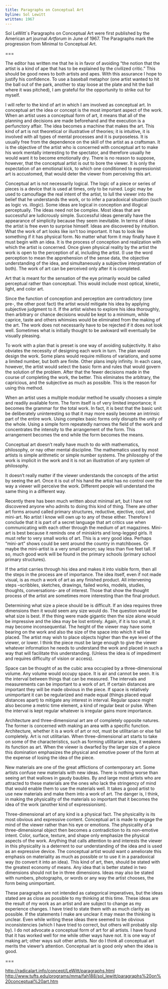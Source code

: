 ```yaml
---
title: Paragraphs on Conceptual Art
byline: Sol Lewitt
written: 1967
---
```


Sol LeWitt´s Paragraphs on Conceptual Art were first published by the American art journal _Artforum_ in June of 1967. The Paragraphs mark the progression from Minimal to Conceptual Art.

===

The editor has written me that he is in favor of avoiding “the notion that the artist is a kind of ape that has to be explained by the civilized critic.” This should be good news to both artists and apes. With this assurance I hope to justify his confidence. To use a baseball metaphor (one artist wanted to hit the ball out of the park, another to stay loose at the plate and hit the ball where it was pitched), I am grateful for the opportunity to strike out for myself.
 
I will refer to the kind of art in which I am involved as conceptual art. In conceptual art the idea or concept is the most important aspect of the work. When an artist uses a conceptual form of art, it means that all of the planning and decisions are made beforehand and the execution is a perfunctory affair. The idea becomes a machine that makes the art. This kind of art is not theoretical or illustrative of theories; it is intuitive, it is involved with all types of mental processes and it is purposeless. It is usually free from the dependence on the skill of the artist as a craftsman. It is the objective of the artist who is concerned with conceptual art to make his work mentally interesting to the spectator, and therefore usually he would want it to become emotionally dry. There is no reason to suppose, however, that the conceptual artist is out to bore the viewer. It is only the expectation of an emotional kick, to which one conditioned to expressionist art is accustomed, that would deter the viewer from perceiving this art.
 
Conceptual art is not necessarily logical. The logic of a piece or series of pieces is a device that is used at times, only to be ruined. Logic may be used to camouflage the real intent of the artist, to lull the viewer into the belief that he understands the work, or to infer a paradoxical situation (such as logic vs. illogic). Some ideas are logical in conception and illogical perceptually. The ideas need not be complex. Most ideas that are successful are ludicrously simple. Successful ideas generally have the appearance of simplicity because they seem inevitable. In terms of ideas the artist is free even to surprise himself. Ideas are discovered by intuition. What the work of art looks like isn’t too important. It has to look like something if it has physical form. No matter what form it may finally have it must begin with an idea. It is the process of conception and realization with which the artist is concerned. Once given physical reality by the artist the work is open to the perception of al, including the artist. (I use the word perception to mean the apprehension of the sense data, the objective understanding of the idea, and simultaneously a subjective interpretation of both). The work of art can be perceived only after it is completed.

Art that is meant for the sensation of the eye primarily would be called perceptual rather than conceptual. This would include most optical, kinetic, light, and color art.

Since the function of conception and perception are contradictory (one pre-, the other post fact) the artist would mitigate his idea by applying subjective judgment to it. If the artist wishes to explore his idea thoroughly, then arbitrary or chance decisions would be kept to a minimum, while caprice, taste and others whimsies would be eliminated from the making of the art. The work does not necessarily have to be rejected if it does not look well. Sometimes what is initially thought to be awkward will eventually be visually pleasing.

To work with a plan that is preset is one way of avoiding subjectivity. It also obviates the necessity of designing each work in turn. The plan would design the work. Some plans would require millions of variations, and some a limited number, but both are finite. Other plans imply infinity. In each case, however, the artist would select the basic form and rules that would govern the solution of the problem. After that the fewer decisions made in the course of completing the work, the better. This eliminates the arbitrary, the capricious, and the subjective as much as possible. This is the reason for using this method.

When an artist uses a multiple modular method he usually chooses a simple and readily available form. The form itself is of very limited importance; it becomes the grammar for the total work. In fact, it is best that the basic unit be deliberately uninteresting so that it may more easily become an intrinsic part of the entire work. Using complex basic forms only disrupts the unity of the whole. Using a simple form repeatedly narrows the field of the work and concentrates the intensity to the arrangement of the form. This arrangement becomes the end while the form becomes the means.

Conceptual art doesn’t really have much to do with mathematics, philosophy, or nay other mental discipline. The mathematics used by most artists is simple arithmetic or simple number systems. The philosophy of the work is implicit in the work and it is not an illustration of any system of philosophy.

It doesn’t really matter if the viewer understands the concepts of the artist by seeing the art. Once it is out of his hand the artist has no control over the way a viewer will perceive the work. Different people will understand the same thing in a different way.

Recently there has been much written about minimal art, but I have not discovered anyone who admits to doing this kind of thing. There are other art forms around called primary structures, reductive, ejective, cool, and mini-art. No artist I know will own up to any of these either. Therefore I conclude that it is part of a secret language that art critics use when communicating with each other through the medium of art magazines. Mini-art is best because it reminds one of miniskirts and long-legged girls. It must refer to very small works of art. This is a very good idea. Perhaps “mini-art” shows could be sent around the country in matchboxes. Or maybe the mini-artist is a very small person; say less than five feet tall. If so, much good work will be found in the primary schools (primary school primary structures).

If the artist carries through his idea and makes it into visible form, then all the steps in the process are of importance. The idea itself, even if not made visual, is as much a work of art as any finished product. All intervening steps –scribbles, sketches, drawings, failed works, models, studies, thoughts, conversations– are of interest. Those that show the thought process of the artist are sometimes more interesting than the final product.

Determining what size a piece should be is difficult. If an idea requires three dimensions then it would seem any size would do. The question would be what size is best. If the thing were made gigantic then the size alone would be impressive and the idea may be lost entirely. Again, if it is too small, it may become inconsequential. The height of the viewer may have some bearing on the work and also the size of the space into which it will be placed. The artist may wish to place objects higher than the eye level of the viewer, or lower. I think the piece must be large enough to give the viewer whatever information he needs to understand the work and placed in such a way that will facilitate this understanding. (Unless the idea is of impediment and requires difficulty of vision or access).

Space can be thought of as the cubic area occupied by a three-dimensional volume. Any volume would occupy space. It is air and cannot be seen. It is the interval between things that can be measured. The intervals and measurements can be important to a work of art. If certain distances are important they will be made obvious in the piece. If space is relatively unimportant it can be regularized and made equal (things placed equal distances apart) to mitigate any interest in interval. Regular space might also become a metric time element, a kind of regular beat or pulse. When the interval is kept regular whatever is irregular gains more importance.

Architecture and three-dimensional art are of completely opposite natures. The former is concerned with making an area with a specific function. Architecture, whether it is a work of art or not, must be utilitarian or else fail completely. Art is not utilitarian. When three-dimensional art starts to take on some of the characteristics, such as forming utilitarian areas, it weakens its function as art. When the viewer is dwarfed by the larger size of a piece this domination emphasizes the physical and emotive power of the form at the expense of losing the idea of the piece.

New materials are one of the great afflictions of contemporary art. Some artists confuse new materials with new ideas. There is nothing worse than seeing art that wallows in gaudy baubles. By and large most artists who are attracted to these materials are the ones who lack the stringency of mind that would enable them to use the materials well. It takes a good artist to use new materials and make them into a work of art. The danger is, I think, in making the physicality of the materials so important that it becomes the idea of the work (another kind of expressionism).

Three-dimensional art of any kind is a physical fact. The physicality is its most obvious and expressive content. Conceptual art is made to engage the mind of the viewer rather than his eye or emotions. The physicality of a three-dimensional object then becomes a contradiction to its non-emotive intent. Color, surface, texture, and shape only emphasize the physical aspects of the work. Anything that calls attention to and interests the viewer in this physicality is a deterrent to our understanding of the idea and is used as an expressive device. The conceptual artist would want o ameliorate this emphasis on materiality as much as possible or to use it in a paradoxical way (to convert it into an idea). This kind of art, then, should be stated with the greatest economy of means. Any idea that is better stated in two dimensions should not be in three dimensions. Ideas may also be stated with numbers, photographs, or words or any way the artist chooses, the form being unimportant.

These paragraphs are not intended as categorical imperatives, but the ideas stated are as close as possible to my thinking at this time. These ideas are the result of my work as an artist and are subject to change as my experience changes. I have tried to state them with as much clarity as possible. If the statements I make are unclear it may mean the thinking is unclear. Even while writing these ideas there seemed to be obvious inconsistencies (which I have tried to correct, but others will probably slip by). I do not advocate a conceptual form of art for all artists. I have found that it has worked well for me while other ways have not. It is one way of making art; other ways suit other artists. Nor do I think all conceptual art merits the viewer’s attention. Conceptual art is good only when the idea is good.

===

http://radicalart.info/concept/LeWitt/paragraphs.html
http://www.tufts.edu/programs/mma/fah188/sol_lewitt/paragraphs%20on%20conceptual%20art.htm
